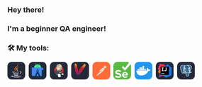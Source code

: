 ### Hey there! 
### I'm a beginner QA engineer!

### :hammer_and_wrench: My tools:
<img src="https://raw.githubusercontent.com/tandpfun/skill-icons/main/icons/Java-Dark.svg" title="Java" alt="Java" width="40" height="40"/>&nbsp;
<img src="https://raw.githubusercontent.com/tandpfun/skill-icons/main/icons/AndroidStudio-Dark.svg" title="Android Studio" alt="Android Studio" width="40" height="40"/>&nbsp;
<img src="https://raw.githubusercontent.com/tandpfun/skill-icons/main/icons/Jenkins-Dark.svg" title="Jenkins" alt="Jenkins" width="40" height="40"/>&nbsp;
<img src="https://raw.githubusercontent.com/tandpfun/skill-icons/main/icons/Maven-Dark.svg" title="Maven" alt="Maven" width="40" height="40"/>&nbsp;
<img src="https://raw.githubusercontent.com/tandpfun/skill-icons/main/icons/Postman.svg" title="Postman" alt="Postman" width="40" height="40"/>&nbsp;
<img src="https://raw.githubusercontent.com/tandpfun/skill-icons/main/icons/Selenium.svg" title="Selenium" alt="Selenium " width="40" height="40"/>&nbsp;
<img src="https://raw.githubusercontent.com/tandpfun/skill-icons/main/icons/Docker.svg"  title="Docker" alt="Docker" width="40" height="40"/>&nbsp;
<img src="https://raw.githubusercontent.com/NotKisshore/skill-icons/c6c90d2b880b43d2099b489949cea0fbcfcd700e/icons/Idea-Dark.svg"  title="IntelliJ IDEA" alt="IntelliJ IDEA" width="40" height="40"/>&nbsp;
<img src="https://raw.githubusercontent.com/NotKisshore/skill-icons/c6c90d2b880b43d2099b489949cea0fbcfcd700e/icons/PostgreSQL-Dark.svg"  title="PostgreSQL" alt="PostgreSQL" width="40" height="40"/>&nbsp;